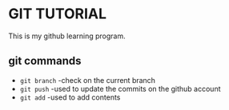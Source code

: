 # GIT TUTORIAL
This is my github learning program.
## git commands
- `git branch` -check on the current branch
- `git push` -used to update the commits on the github account
- `git add` -used to add contents